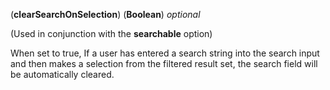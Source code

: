 <!-- clearSearchOnSelection -->
(**clearSearchOnSelection**) (**Boolean**) *optional*

(Used in conjunction with the **searchable** option)

When set to true, If a user has entered a search string into the search input and then makes a selection from the filtered result set, the search field will be automatically cleared.

